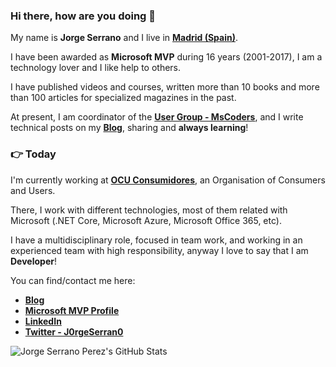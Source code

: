 ### Hi there, how are you doing :wave:

My name is **Jorge Serrano** and I live in **[Madrid (Spain)](https://www.google.es/maps/place/Madrid/@40.4381311,-3.8196213,11z/data=!3m1!4b1!4m5!3m4!1s0xd422997800a3c81:0xc436dec1618c2269!8m2!3d40.4167754!4d-3.7037902)**.

I have been awarded as **Microsoft MVP** during 16 years (2001-2017), I am a technology lover and I like help to others.

I have published videos and courses, written more than 10 books and more than 100 articles for specialized magazines in the past.

At present, I am coordinator of the [**User Group - MsCoders**](https://www.meetup.com/es-ES/MSCoders/#), and I write technical posts on my [**Blog**](https://geeks.ms/jorge/), sharing and **always learning**!

### :point_right: Today

I'm currently working at **[OCU Consumidores](https://www.ocu.org/)**, an Organisation of Consumers and Users.

There, I work with different technologies, most of them related with Microsoft (.NET Core, Microsoft Azure, Microsoft Office 365, etc).

I have a multidisciplinary role, focused in team work, and working in an experienced team with high responsibility, anyway I love to say that I am **Developer**!

You can find/contact me here:

* [**Blog**](https://geeks.ms/jorge/)
* [**Microsoft MVP Profile**](https://mvp.microsoft.com/es-es/PublicProfile/8633)
* [**LinkedIn**](https://www.linkedin.com/in/jorge-serrano-p%C3%A9rez-24388520/)
* [**Twitter - J0rgeSerran0**](https://twitter.com/J0rgeSerran0)

![Jorge Serrano Perez's GitHub Stats](https://github-readme-stats.vercel.app/api?username=J0rgeSerran0&show_icons=true&title_color=D59DFF&icon_color=D59DFF&text_color=FFF&bg_color=3B2E58)
